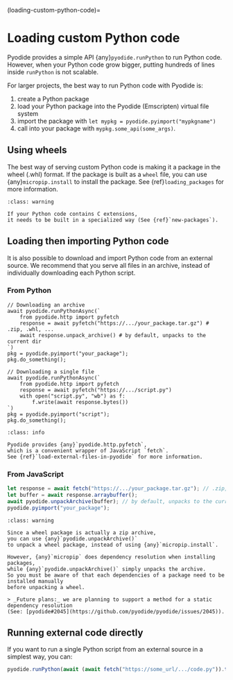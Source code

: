 (loading-custom-python-code)=

# Loading custom Python code

Pyodide provides a simple API {any}`pyodide.runPython` to run Python code.
However, when your Python code grow bigger, putting hundreds of lines inside `runPython` is not scalable.

For larger projects, the best way to run Python code with Pyodide is:

1. create a Python package
1. load your Python package into the Pyodide (Emscripten) virtual file system
1. import the package with `let mypkg = pyodide.pyimport("mypkgname")`
1. call into your package with `mypkg.some_api(some_args)`.

## Using wheels

The best way of serving custom Python code is making it a package in the wheel (.whl) format.
If the package is built as a `wheel` file, you can use {any}`micropip.install` to
install the package. See {ref}`loading_packages` for more information.

```{admonition} Packages with C extensions
:class: warning

If your Python code contains C extensions,
it needs to be built in a specialized way (See {ref}`new-packages`).
```

## Loading then importing Python code

It is also possible to download and import Python code from an external source.
We recommend that you serve all files in an archive, instead of individually downloading each Python script.

### From Python

```pyodide
// Downloading an archive
await pyodide.runPythonAsync(`
    from pyodide.http import pyfetch
    response = await pyfetch("https://.../your_package.tar.gz") # .zip, .whl, ...
    await response.unpack_archive() # by default, unpacks to the current dir
`)
pkg = pyodide.pyimport("your_package");
pkg.do_something();
```

```pyodide
// Downloading a single file
await pyodide.runPythonAsync(`
    from pyodide.http import pyfetch
    response = await pyfetch("https://.../script.py")
    with open("script.py", "wb") as f:
        f.write(await response.bytes())
`)
pkg = pyodide.pyimport("script");
pkg.do_something();
```

```{admonition} What is pyfetch?
:class: info

Pyodide provides {any}`pyodide.http.pyfetch`,
which is a convenient wrapper of JavaScript `fetch`.
See {ref}`load-external-files-in-pyodide` for more information.
```

### From JavaScript

```js
let response = await fetch("https://.../your_package.tar.gz"); // .zip, .whl, ...
let buffer = await response.arraybuffer();
await pyodide.unpackArchive(buffer); // by default, unpacks to the current dir
pyodide.pyimport("your_package");
```

```{admonition} Warning on unpacking a wheel package
:class: warning

Since a wheel package is actually a zip archive,
you can use {any}`pyodide.unpackArchive()`
to unpack a wheel package, instead of using {any}`micropip.install`.

However, {any}`micropip` does dependency resolution when installing packages,
while {any}`pyodide.unpackArchive()` simply unpacks the archive.
So you must be aware of that each dependencies of a package need to be installed manually
before unpacking a wheel.

> _Future plans:_ we are planning to support a method for a static dependency resolution
(See: [pyodide#2045](https://github.com/pyodide/pyodide/issues/2045)).
```

## Running external code directly

If you want to run a single Python script from an external source in a simplest way,
you can:

```js
pyodide.runPython(await (await fetch("https://some_url/.../code.py")).text());
```
